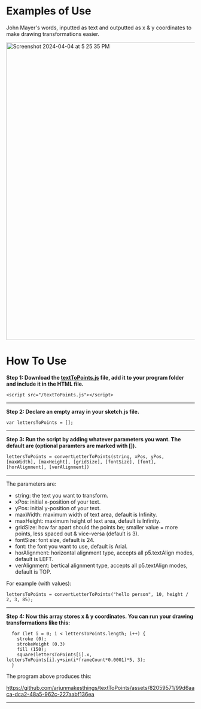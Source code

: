 # Examples of Use
John Mayer's words, inputted as text and outputted as x & y coordinates to make drawing transformations easier.

<img width="795" alt="Screenshot 2024-04-04 at 5 25 35 PM" src="https://github.com/arjunmakesthings/textToPoints/assets/82059571/78abb7ed-0d07-4132-8528-2784ef7455ad">


# How To Use
**Step 1: Download the [textToPoints.js](https://github.com/arjunmakesthings/p5.textToPoints/blob/main/textToPoints.js) file, add it to your program folder and include it in the HTML file.**

```
<script src="/textToPoints.js"></script>
```

---

**Step 2: Declare an empty array in your sketch.js file.**

```
var lettersToPoints = []; 
```

---

**Step 3: Run the script by adding whatever parameters you want. The default are (optional paramters are marked with []).**

```
lettersToPoints = convertLetterToPoints(string, xPos, yPos, [maxWidth], [maxHeight], [gridSize], [fontSize], [font], [horAlignment], [verAlignment])
```

---

The parameters are: 

- string: the text you want to transform.
- xPos: initial x-position of your text.
- yPos: initial y-position of your text.
- maxWidth: maximum width of text area, default is Infinity.
- maxHeight: maximum height of text area, default is Infinity. 
- gridSize: how far apart should the points be; smaller value = more points, less spaced out & vice-versa (default is 3).
- fontSize: font size, default is 24.
- font: the font you want to use, default is Arial.
- horAlignment: horizontal alignment type, accepts all p5.textAlign modes, default is LEFT.
- verAlignment: bertical alignment type, accepts all p5.textAlign modes, default is TOP.


For example (with values): 

`lettersToPoints = convertLetterToPoints("hello person", 10, height / 2, 3, 85);`

---

**Step 4: Now this array stores x & y coordinates. You can run your drawing transformations like this:** 

```
  for (let i = 0; i < lettersToPoints.length; i++) {
    stroke (0);  
    strokeWeight (0.3) 
    fill (150); 
    square(lettersToPoints[i].x, lettersToPoints[i].y+sin(i*frameCount*0.0001)*5, 3);
  }
  ```

The program above produces this: 

https://github.com/arjunmakesthings/textToPoints/assets/82059571/99d6aaca-dca2-48a5-962c-227aabf136ea

---
